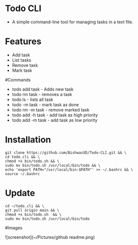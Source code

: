 # Todo CLI
- A simple command-line tool for managing tasks in a text file.

# Features
- Add task
- List tasks
- Remove task
- Mark task

#Commands
- todo add task - Adds new task 
- todo rm task - removes a task
- todo ls - lists all task
- todo -m task - mark task as done 
- todo rm -m task - remove marked task
- todo add -h task - add task as high priority
- todo add -m task - add task as low priority

# Installation
    git clone https://github.com/BishwasXD/Todo-CLI.git && \
    cd todo_cli && \
    chmod +x bin/todo.sh && \
    sudo mv bin/todo.sh /usr/local/bin/todo && \
    echo 'export PATH="/usr/local/bin:$PATH"' >> ~/.bashrc && \
    source ~/.bashrc

# Update
    cd ~/todo_cli && \              
    git pull origin main && \         
    chmod +x bin/todo.sh  && \       
    sudo mv bin/todo.sh /usr/local/bin/todo

#Images
    
 ![screenshot](~/Pictures/github readme.png)

